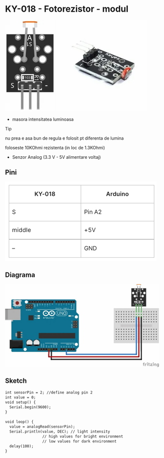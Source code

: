 <h1>KY-018 - Fotorezistor - modul</h1>

<img src="_img/2/KY-018_fritzing_custom_part_image-163x300.jpg" alt="KY-018_fritzing_custom_part_image-163x300" />
<img src="_img/2/KY-018_Arduino_photoresistor_module-300x300.jpg" alt="KY-018_Arduino_photoresistor_module-300x300" />

- masora intensitatea luminoasa

> [!TIP]
> nu prea e asa bun
> de regula e folosit pt diferenta de lumina


foloseste 10KOhmi rezistenta (in loc de 1.3KOhmi)
-  Senzor Analog (3.3 V - 5V alimentare voltaj)

<h2>Pini</h2>

<img src="_img/2/tabel.PNG" alt="tabel" />

<h2>Diagrama</h2>

<img src="_img/2/Arduino_KY-018_Keyes_photoresistor_module_connection_diagram-1024x552.jpg" alt="Arduino_KY-018_Keyes_photoresistor_module_connection_diagram-1024x552" />

<h2>Sketch</h2>

```
int sensorPin = 2; //define analog pin 2
int value = 0; 
void setup() {
  Serial.begin(9600); 
}

void loop() {
  value = analogRead(sensorPin); 
  Serial.println(value, DEC); // light intensity
			     // high values for bright environment
			     // low values for dark environment
  delay(100); 
}
```